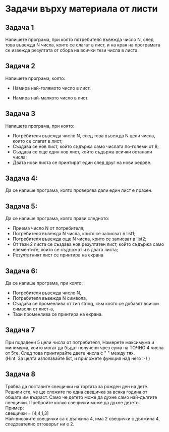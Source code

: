 # Задачи върху материала от листи

## Задача 1
Напишете програма, при която потребителя въвежда число N, след това въвежда N числа, които се слагат в лист, и на края на програмата се извежда резултата от сбора на всички тези числа в листа.

## Задача 2
Напишете програма, която:
- Намира най-голямото число в лист.

- Намира най-малкото число в лист.

## Задача 3
Напишете програма, при която:
- Потребителя въвежда число N, след това въвежда N цели числа, които се слагат в лист;
- Създава се нов лист, който съдържа само числата по-големи от 8;
- Създава се още един нов лист, който съдържа всички останали числа;
- Двата нови листа се принтират един след друг на нови редове.

## Задача 4: 
Да се напише програма, която проверява дали един лист е празен.<br>

## Задача 5:
Да се напише програма, която прави следното:
- Приема число N от потребителя;
- Потребителя въвежда N числа, които се записват в list1;
- Потребителя въвежда още N числа, които се записват в list2;
- От тези 2 листа се създава нов резултатен лист, който съдържа само елементите, които се съдържат и в двата листа;
- Резултатният лист се принтира на екрана

## Задача 6:
Да се напише програма, при която:
- Потребителя въвежда число N, 
- Потребителя въвежда N символа,
- Създава се променлива от тип string, към която се добавят всички символи от лист-а,
- Тази променлива се принтира на екрана.

## Задача 7
При подадени 5 цели числа от потребителя,
Намерете максимума и минимума, които могат
да бъдат получени чрез сума на ТОЧНО 4 числа
от 5те. След това принтирайте двете числа с 
" " между тях.<br>
(Hint: За целта използвайте list, и приложете
функция над него :-) )


## Задача 8
Трябва да поставите свещички на тортата за 
рожден ден на дете. Решили сте, че ще сложите
по една свещичка за всяка година от общата им 
възраст. Само че детето може да духне само най-дългите
свещички. Пребройте колко свещички може да духне детето.<br>
Пример:<br>
свещички = [4,4,1,3]<br>
Най-високите свещички са с дължина 4,
има 2 свещички с дължина 4, следователно 
отговорът ни е 2.




